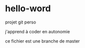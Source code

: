 # hello-word
projet git perso

j'apprend à coder en autonomie

ce fichier est une branche de master
